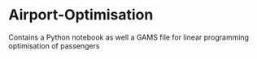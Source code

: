 # Airport-Optimisation
Contains a Python notebook as well a GAMS file for linear programming optimisation of passengers 
